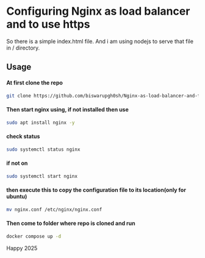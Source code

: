 # Configuring Nginx as load balancer and to use https
So there is a simple index.html file.
And i am using nodejs to serve that file in / directory.


## Usage
#### At first clone the repo

```bash
git clone https://github.com/biswarupgh0sh/Nginx-as-load-balancer-and-for-https.git
```
#### Then start nginx using, if not installed then use
```bash
sudo apt install nginx -y
```
#### check status 
```bash
sudo systemctl status nginx
```
#### if not on
```bash
sudo systemctl start nginx
``` 
#### then execute this to copy the configuration file to its location(only for ubuntu)
```bash
mv nginx.conf /etc/nginx/nginx.conf
```
#### Then come to folder where repo is cloned and run
```bash
docker compose up -d
```
Happy 2025